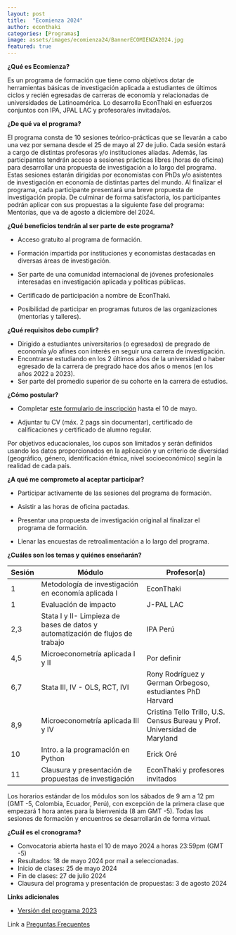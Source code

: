 ```yaml
---
layout: post
title:  "Ecomienza 2024"
author: econthaki
categories: [Programas]
image: assets/images/ecomienza24/BannerECOMIENZA2024.jpg
featured: true
---
```




**¿Qué es Ecomienza?**

Es un programa de formación que tiene como objetivos dotar de herramientas básicas de investigación aplicada a estudiantes de últimos ciclos y recién egresadas de carreras de economía y relacionadas de universidades de Latinoamérica. Lo desarrolla EconThaki en esfuerzos conjuntos con IPA, JPAL LAC y profesora/es invitada/os.


**¿De qué va el programa?**

El programa consta de 10 sesiones teórico-prácticas que se llevarán a cabo una vez por semana desde el 25 de mayo al 27 de julio. Cada sesión estará a cargo de distintas profesoras y/o instituciones aliadas. Además, las participantes tendrán acceso a sesiones prácticas libres (horas de oficina) para desarrollar una propuesta de investigación a lo largo del programa. Estas sesiones estarán dirigidas por economistas con PhDs y/o asistentes de investigación en economía de distintas partes del mundo. Al finalizar el programa, cada participante presentará una breve propuesta de investigación propia. De culminar de forma satisfactoria, los participantes podrán aplicar con sus propuestas a la siguiente fase del programa: Mentorías, que va de agosto a diciembre del 2024.


**¿Qué beneficios tendrán al ser parte de este programa?**

- Acceso gratuito al programa de formación.

- Formación impartida por instituciones y economistas destacadas en diversas áreas de investigación.

- Ser parte de una comunidad internacional de jóvenes profesionales interesadas en investigación aplicada y políticas públicas.

- Certificado de participación a nombre de EconThaki.

- Posibilidad de participar en programas futuros de las organizaciones (mentorías y talleres).


**¿Qué requisitos debo cumplir?**

- Dirigido a estudiantes universitarios (o egresados) de pregrado de economía y/o afines con interés en seguir una carrera de investigación.
- Encontrarse estudiando en los 2 últimos años de la universidad o haber egresado de la carrera de pregrado hace dos años o menos (en los años 2022 a 2023).
- Ser parte del promedio superior de su cohorte en la carrera de estudios.
  

**¿Cómo postular?**

- Completar [este formulario de inscripción](https://harvard.az1.qualtrics.com/jfe/form/SV_3JJj2Vk2slHjc34) hasta el 10 de mayo.

- Adjuntar tu CV (máx. 2 pags sin documentar), certificado de calificaciones y certificado de alumno regular.


Por objetivos educacionales, los cupos son limitados y serán definidos usando los datos proporcionados en la aplicación y un criterio de diversidad (geográfico, género, identificación étnica, nivel socioeconómico) según la realidad de cada país.


**¿A qué me comprometo al aceptar participar?**

- Participar activamente de las sesiones del programa de formación.

- Asistir a las horas de oficina pactadas.

- Presentar una propuesta de investigación original al finalizar el programa de formación.

- Llenar las encuestas de retroalimentación a lo largo del programa.
 

**¿Cuáles son los temas y quiénes enseñarán?**


| Sesión | Módulo                                                                      	     | Profesor(a)                                                            |
|--------|-----------------------------------------------------------------------------------|------------------------------------------------------------------------|
| 1      | Metodología de investigación en economía aplicada I                               | EconThaki                                                              |
| 1      | Evaluación de impacto                                                             | J-PAL LAC                                                              |    
| 2,3    | Stata I y II- Limpieza de bases de datos y automatización de flujos de trabajo    | IPA Perú                                                               |
| 4,5    | Microeconometría aplicada I y II                                                  | Por definir                                                            |
| 6,7    | Stata III, IV - OLS, RCT, IVI                                                     | Rony Rodríguez y German Orbegoso, estudiantes PhD Harvard              |
| 8,9    | Microeconometría aplicada III y IV                                                | Cristina Tello Trillo, U.S. Census Bureau y Prof. Universidad de Maryland |                                                   
| 10     | Intro. a la programación en Python                                                | Erick Oré                                                              |
| 11     | Clausura y presentación de propuestas de investigación                            | EconThaki y profesores invitados                                       |



Los horarios estándar de los módulos son los sábados de 9 am a 12 pm (GMT -5, Colombia, Ecuador, Perú), con excepción de la primera clase que empezará 1 hora antes para la bienvenida (8 am GMT -5). Todas las sesiones de formación y encuentros se desarrollarán de forma virtual.


**¿Cuál es el cronograma?**

- Convocatoria abierta hasta el 10 de mayo 2024 a horas 23:59pm (GMT -5)
- Resultados: 18 de mayo 2024 por mail a seleccionadas.
- Inicio de clases: 25 de mayo 2024
- Fin de clases: 27 de julio 2024
- Clausura del programa y presentación de propuestas: 3 de agosto 2024



**Links adicionales**

- [Versión del programa 2023](https://econthaki.github.io/programas/2023/01/12/ecomienza23.html)

Link a [Preguntas Frecuentes][pregfreq-link]

[pregfreq-link]:   https://econthaki.github.io/recursos/2021/01/06/pregfreq.html

